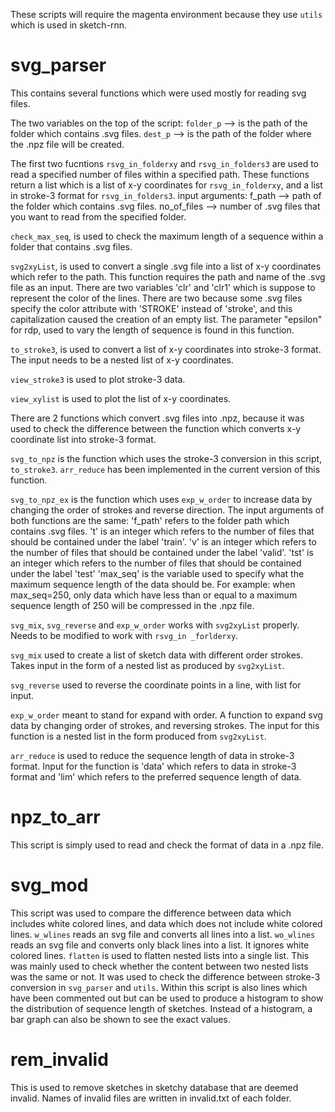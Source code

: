 These scripts will require the magenta environment because they use `utils` which is used in sketch-rnn.

# svg_parser

This contains several functions which were used mostly for reading svg files. 

The two variables on the top of the script:
`folder_p` --> is the path of the folder which contains .svg files.
`dest_p` --> is the path of the folder where the .npz file will be created.

The first two fucntions `rsvg_in_folderxy` and `rsvg_in_folders3` are used to read a specified number of files within a specified path. These functions return a list which is a list of x-y coordinates for `rsvg_in_folderxy`, and a list in stroke-3 format for `rsvg_in_folders3`.
input arguments:
f_path --> path of the folder which contains .svg files.
no_of_files --> number of .svg files that you want to read from the specified folder.

`check_max_seq`, is used to check the maximum length of a sequence within a folder that contains .svg files.

`svg2xyList`, is used to convert a single .svg file into a list of x-y coordinates which refer to the path. This function requires the path and name of the .svg file as an input.
There are two variables 'clr' and 'clr1' which is suppose to represent the color of the lines. There are two because some .svg files specify the color attribute with 'STROKE' instead of 'stroke', and this capitalization caused the creation of an empty list. The parameter "epsilon" for rdp, used to vary the length of sequence is found in this function.

`to_stroke3`, is used to convert a list of x-y coordinates into stroke-3 format. The input needs to be a nested list of x-y coordinates.

`view_stroke3` is used to plot stroke-3 data.

`view_xylist` is used to plot the list of x-y coordinates.

There are 2 functions which convert .svg files into .npz, because it was used to check the difference between the function which converts x-y coordinate list into stroke-3 format.

`svg_to_npz` is the function which uses the stroke-3 conversion in this script, `to_stroke3`. `arr_reduce` has been implemented in the current version of this function.

`svg_to_npz_ex` is the function which uses `exp_w_order` to increase data by changing the order of strokes and reverse direction.
The input arguments of both functions are the same: 
'f_path' refers to the folder path which contains .svg files. 
't' is an integer which refers to the number of files that should be contained under the label 'train'. 
'v' is an integer which refers to the number of files that should be contained under the label 'valid'.
'tst' is an integer which refers to the number of files that should be contained under the label 'test'
'max_seq' is the variable used to specify what the maximum sequence length of the data should be. For example: when max_seq=250, only data which have less than or equal to a maximum sequence length of 250 will be compressed in the .npz file.

`svg_mix`, `svg_reverse` and `exp_w_order` works with `svg2xyList` properly. Needs to be modified to work with `rsvg_in _forlderxy`.

`svg_mix` used to create a list of sketch data with different order strokes. Takes input in the form of a nested list as produced by `svg2xyList`.

`svg_reverse` used to reverse the coordinate points in a line, with list for input.

`exp_w_order` meant to stand for expand with order. A function to expand svg data by changing order of strokes, and reversing strokes. The input for this function is a nested list in the form produced from `svg2xyList`.

`arr_reduce` is used to reduce the sequence length of data in stroke-3 format. Input for the function is 'data' which refers to data in stroke-3 format and 'lim' which refers to the preferred sequence length of data.

# npz_to_arr

This script is simply used to read and check the format of data in a .npz file.

# svg_mod

This script was used to compare the difference between data which includes white colored lines, and data which does not include white colored lines.
`w_wlines` reads an svg file and converts all lines into a list.
`wo_wlines` reads an svg file and converts only black lines into a list. It ignores white colored lines.
`flatten` is used to flatten nested lists into a single list. This was mainly used to check whether the content between two nested lists was the same or not. It was used to check the difference between stroke-3 conversion in `svg_parser` and `utils`.
Within this script is also lines which have been commented out but can be used to produce a histogram to show the distribution of sequence length of sketches. Instead of a histogram, a bar graph can also be shown to see the exact values.

# rem_invalid

This is used to remove sketches in sketchy database that are deemed invalid. Names of invalid files are written in invalid.txt of each folder.